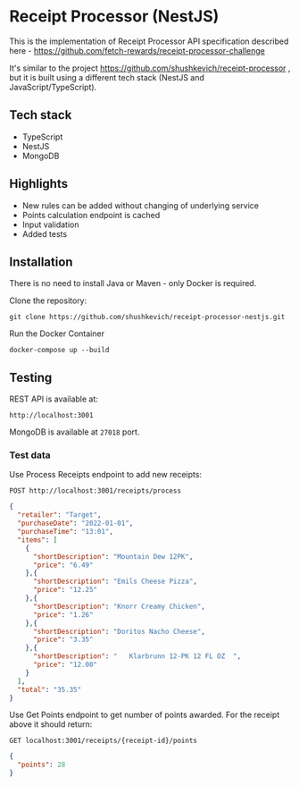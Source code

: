 # Receipt Processor (NestJS)
This is the implementation of Receipt Processor API specification described here - https://github.com/fetch-rewards/receipt-processor-challenge

It's similar to the project https://github.com/shushkevich/receipt-processor , but it is built using a different tech stack (NestJS and JavaScript/TypeScript).

## Tech stack
- TypeScript
- NestJS
- MongoDB

## Highlights
- New rules can be added without changing of underlying service
- Points calculation endpoint is cached
- Input validation
- Added tests

## Installation
There is no need to install Java or Maven - only Docker is required.

Clone the repository:
```
git clone https://github.com/shushkevich/receipt-processor-nestjs.git
```

Run the Docker Container
```
docker-compose up --build
```

## Testing
REST API is available at:
```
http://localhost:3001
```

MongoDB is available at `27018` port.

### Test data
Use Process Receipts endpoint to add new receipts:

```
POST http://localhost:3001/receipts/process
```

```json
{
  "retailer": "Target",
  "purchaseDate": "2022-01-01",
  "purchaseTime": "13:01",
  "items": [
    {
      "shortDescription": "Mountain Dew 12PK",
      "price": "6.49"
    },{
      "shortDescription": "Emils Cheese Pizza",
      "price": "12.25"
    },{
      "shortDescription": "Knorr Creamy Chicken",
      "price": "1.26"
    },{
      "shortDescription": "Doritos Nacho Cheese",
      "price": "3.35"
    },{
      "shortDescription": "   Klarbrunn 12-PK 12 FL OZ  ",
      "price": "12.00"
    }
  ],
  "total": "35.35"
}
```

Use Get Points endpoint to get number of points awarded. For the receipt above it should return:
```
GET localhost:3001/receipts/{receipt-id}/points
```

```json
{
  "points": 28
}
```

